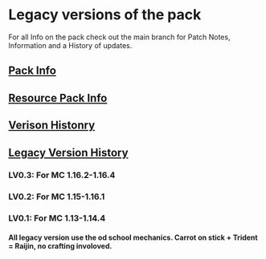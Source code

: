 # Legacy versions of the pack

For all Info on the pack check out the main branch for Patch Notes, Information and a History of updates.
## [Pack Info](https://github.com/InfamousMusicify/Flying-Raijin/blob/master/README.md)
## [Resource Pack Info](https://github.com/InfamousMusicify/Flying-Raijin/blob/master/Resource%20Pack%20Version%20Notes.md)
## [Verison Histonry](https://github.com/InfamousMusicify/Flying-Raijin/blob/master/Version%20History%20and%20Patch%20Notes.md)
## [Legacy Version History](https://github.com/InfamousMusicify/Flying-Raijin/blob/master/Versions:%20Legacy.md)

### LV0.3: For MC 1.16.2-1.16.4  

### LV0.2: For MC 1.15-1.16.1  

### LV0.1: For MC 1.13-1.14.4  

#### All legacy version use the od school mechanics.  Carrot on stick + Trident = Raijin,  no crafting involoved.
